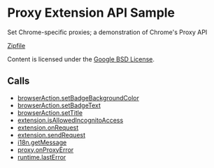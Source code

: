 
Proxy Extension API Sample
=======

Set Chrome-specific proxies; a demonstration of Chrome's Proxy API

[Zipfile](http://developer.chrome.com/extensions/examples/extensions/proxy_configuration.zip)

Content is licensed under the [Google BSD License](https://developers.google.com/open-source/licenses/bsd).

Calls
-----

* [browserAction.setBadgeBackgroundColor](https://developer.chrome.com/extensions/browserAction#method-setBadgeBackgroundColor)
* [browserAction.setBadgeText](https://developer.chrome.com/extensions/browserAction#method-setBadgeText)
* [browserAction.setTitle](https://developer.chrome.com/extensions/browserAction#method-setTitle)
* [extension.isAllowedIncognitoAccess](https://developer.chrome.com/extensions/extension#method-isAllowedIncognitoAccess)
* [extension.onRequest](https://developer.chrome.com/extensions/extension#event-onRequest)
* [extension.sendRequest](https://developer.chrome.com/extensions/extension#method-sendRequest)
* [i18n.getMessage](https://developer.chrome.com/extensions/i18n#method-getMessage)
* [proxy.onProxyError](https://developer.chrome.com/extensions/proxy#event-onProxyError)
* [runtime.lastError](https://developer.chrome.com/extensions/runtime#property-lastError)